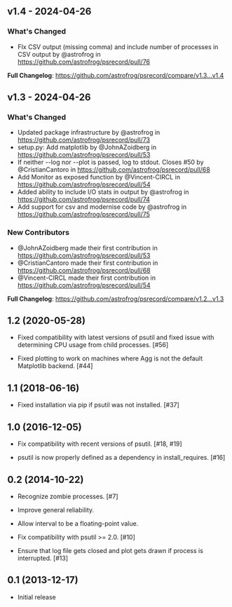 ## v1.4 - 2024-04-26

### What's Changed

* FIx CSV output (missing comma) and include number of processes in CSV output by @astrofrog in https://github.com/astrofrog/psrecord/pull/76

**Full Changelog**: https://github.com/astrofrog/psrecord/compare/v1.3...v1.4

## v1.3 - 2024-04-26

### What's Changed

* Updated package infrastructure by @astrofrog in https://github.com/astrofrog/psrecord/pull/73
* setup.py: Add matplotlib by @JohnAZoidberg in https://github.com/astrofrog/psrecord/pull/53
* If neither --log nor --plot is passed, log to stdout. Closes #50 by @CristianCantoro in https://github.com/astrofrog/psrecord/pull/68
* Add Monitor as exposed function by @Vincent-CIRCL in https://github.com/astrofrog/psrecord/pull/54
* Added ability to include I/O stats in output by @astrofrog in https://github.com/astrofrog/psrecord/pull/74
* Add support for csv and modernise code by @astrofrog in https://github.com/astrofrog/psrecord/pull/75

### New Contributors

* @JohnAZoidberg made their first contribution in https://github.com/astrofrog/psrecord/pull/53
* @CristianCantoro made their first contribution in https://github.com/astrofrog/psrecord/pull/68
* @Vincent-CIRCL made their first contribution in https://github.com/astrofrog/psrecord/pull/54

**Full Changelog**: https://github.com/astrofrog/psrecord/compare/v1.2...v1.3

## 1.2 (2020-05-28)

- Fixed compatibility with latest versions of psutil and fixed issue with
  determining CPU usage from child processes. [#56]
  
- Fixed plotting to work on machines where Agg is not the default
  Matplotlib backend. [#44]
  

## 1.1 (2018-06-16)

- Fixed installation via pip if psutil was not installed. [#37]

## 1.0 (2016-12-05)

- Fix compatibility with recent versions of psutil. [#18, #19]
  
- psutil is now properly defined as a dependency in install_requires. [#16]
  

## 0.2 (2014-10-22)

- Recognize zombie processes. [#7]
  
- Improve general reliability.
  
- Allow interval to be a floating-point value.
  
- Fix compatibility with psutil >= 2.0. [#10]
  
- Ensure that log file gets closed and plot gets drawn if process is interrupted. [#13]
  

## 0.1 (2013-12-17)

- Initial release
